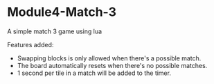 # Module4-Match-3
A simple match 3 game using lua

Features added:
- Swapping blocks is only allowed when there's a possible match.
- The board automatically resets when there's no possible matches.
- 1 second per tile in a match will be added to the timer.
